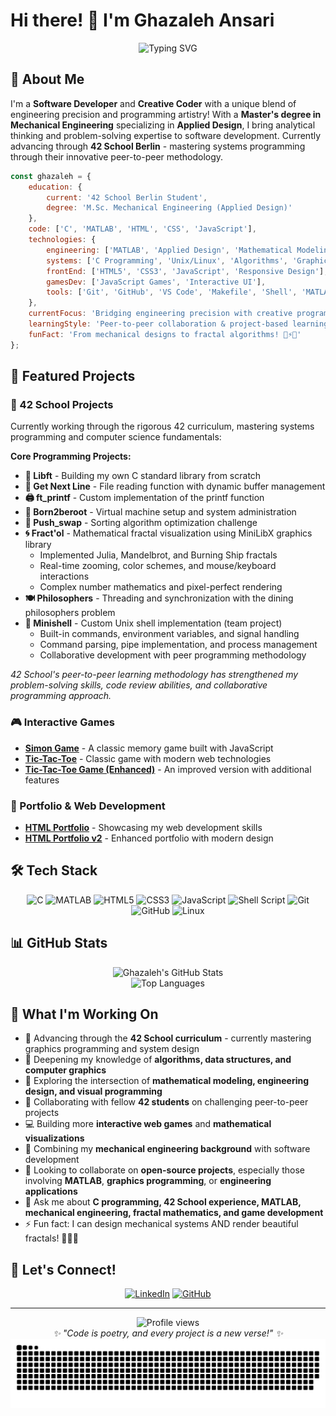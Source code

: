 # Hi there! 👋 I'm Ghazaleh Ansari

<div align="center">
  <img src="https://readme-typing-svg.herokuapp.com?font=Fira+Code&weight=500&size=28&pause=1000&color=6A0DAD&center=true&vCenter=true&width=750&lines=Welcome+to+my+GitHub!;42+School+Student;M.Sc.+Mechanical+Engineering;Systems+Programmer;MATLAB+Developer;Graphics+Programmer;Creative+Coder" alt="Typing SVG" />
</div>

## 🌟 About Me

I'm a **Software Developer** and **Creative Coder** with a unique blend of engineering precision and programming artistry! With a **Master's degree in Mechanical Engineering** specializing in **Applied Design**, I bring analytical thinking and problem-solving expertise to software development. Currently advancing through **42 School Berlin** - mastering systems programming through their innovative peer-to-peer methodology.

```javascript
const ghazaleh = {
    education: {
        current: '42 School Berlin Student',
        degree: 'M.Sc. Mechanical Engineering (Applied Design)'
    },
    code: ['C', 'MATLAB', 'HTML', 'CSS', 'JavaScript'],
    technologies: {
        engineering: ['MATLAB', 'Applied Design', 'Mathematical Modeling'],
        systems: ['C Programming', 'Unix/Linux', 'Algorithms', 'Graphics Programming'],
        frontEnd: ['HTML5', 'CSS3', 'JavaScript', 'Responsive Design'],
        gamesDev: ['JavaScript Games', 'Interactive UI'],
        tools: ['Git', 'GitHub', 'VS Code', 'Makefile', 'Shell', 'MATLAB']
    },
    currentFocus: 'Bridging engineering precision with creative programming',
    learningStyle: 'Peer-to-peer collaboration & project-based learning',
    funFact: 'From mechanical designs to fractal algorithms! 🔧⚡🎨'
};
```

## 🚀 Featured Projects

### 🏫 42 School Projects
Currently working through the rigorous 42 curriculum, mastering systems programming and computer science fundamentals:

**Core Programming Projects:**
- **🔧 Libft** - Building my own C standard library from scratch
- **📖 Get Next Line** - File reading function with dynamic buffer management  
- **🖨️ ft_printf** - Custom implementation of the printf function
- **🔄 Born2beroot** - Virtual machine setup and system administration
- **🧮 Push_swap** - Sorting algorithm optimization challenge
- **🌀 Fract'ol** - Mathematical fractal visualization using MiniLibX graphics library
  - Implemented Julia, Mandelbrot, and Burning Ship fractals
  - Real-time zooming, color schemes, and mouse/keyboard interactions
  - Complex number mathematics and pixel-perfect rendering
- **🍽️ Philosophers** - Threading and synchronization with the dining philosophers problem
- **🐚 Minishell** - Custom Unix shell implementation (team project)
  - Built-in commands, environment variables, and signal handling
  - Command parsing, pipe implementation, and process management
  - Collaborative development with peer programming methodology

*42 School's peer-to-peer learning methodology has strengthened my problem-solving skills, code review abilities, and collaborative programming approach.*

### 🎮 Interactive Games
- **[Simon Game](https://github.com/Ghazaleh-ans/simon-game)** - A classic memory game built with JavaScript
- **[Tic-Tac-Toe](https://github.com/Ghazaleh-ans/Tic-Tac-Toe)** - Classic game with modern web technologies
- **[Tic-Tac-Toe Game (Enhanced)](https://github.com/Ghazaleh-ans/Tic-Tac-Toe-game)** - An improved version with additional features

### 💼 Portfolio & Web Development
- **[HTML Portfolio](https://github.com/Ghazaleh-ans/html-portfolio)** - Showcasing my web development skills
- **[HTML Portfolio v2](https://github.com/Ghazaleh-ans/html-portfolio1)** - Enhanced portfolio with modern design


## 🛠️ Tech Stack

<div align="center">

![C](https://img.shields.io/badge/C-00599C?style=for-the-badge&logo=c&logoColor=white)
![MATLAB](https://img.shields.io/badge/MATLAB-0076A8?style=for-the-badge&logo=mathworks&logoColor=white)
![HTML5](https://img.shields.io/badge/HTML5-E34F26?style=for-the-badge&logo=html5&logoColor=white)
![CSS3](https://img.shields.io/badge/CSS3-1572B6?style=for-the-badge&logo=css3&logoColor=white)
![JavaScript](https://img.shields.io/badge/JavaScript-F7DF1E?style=for-the-badge&logo=javascript&logoColor=black)
![Shell Script](https://img.shields.io/badge/Shell_Script-121011?style=for-the-badge&logo=gnu-bash&logoColor=white)
![Git](https://img.shields.io/badge/Git-F05032?style=for-the-badge&logo=git&logoColor=white)
![GitHub](https://img.shields.io/badge/GitHub-181717?style=for-the-badge&logo=github&logoColor=white)
![Linux](https://img.shields.io/badge/Linux-FCC624?style=for-the-badge&logo=linux&logoColor=black)

</div>

## 📊 GitHub Stats

<div align="center">
  <img src="https://github-readme-stats.vercel.app/api?username=Ghazaleh-ans&show_icons=true&theme=radical&hide_border=true" alt="Ghazaleh's GitHub Stats" />
</div>

<div align="center">
  <img src="https://github-readme-stats.vercel.app/api/top-langs/?username=Ghazaleh-ans&layout=compact&theme=radical&hide_border=true" alt="Top Languages" />
</div>

## 🎯 What I'm Working On

- 🔭 Advancing through the **42 School curriculum** - currently mastering graphics programming and system design
- 🌱 Deepening my knowledge of **algorithms, data structures, and computer graphics**
- 🎨 Exploring the intersection of **mathematical modeling, engineering design, and visual programming**
- 🤝 Collaborating with fellow **42 students** on challenging peer-to-peer projects
- 💻 Building more **interactive web games** and **mathematical visualizations**
- 🔬 Combining my **mechanical engineering background** with software development
- 👯 Looking to collaborate on **open-source projects**, especially those involving **MATLAB**, **graphics programming**, or **engineering applications**
- 💬 Ask me about **C programming, 42 School experience, MATLAB, mechanical engineering, fractal mathematics, and game development**
- ⚡ Fun fact: I can design mechanical systems AND render beautiful fractals! 🔧🌀✨

## 🌈 Let's Connect!

<div align="center">

[![LinkedIn](https://img.shields.io/badge/LinkedIn-0077B5?style=for-the-badge&logo=linkedin&logoColor=white)](https://www.linkedin.com/in/ghazaleh-ansari-1444ba1b8/)
[![GitHub](https://img.shields.io/badge/GitHub-181717?style=for-the-badge&logo=github&logoColor=white)](https://github.com/Ghazaleh-ans)

</div>

---

<div align="center">
  <img src="https://komarev.com/ghpvc/?username=Ghazaleh-ans&color=blueviolet&style=flat-square&label=Profile+Views" alt="Profile views" />
</div>

<div align="center">
  <i>✨ "Code is poetry, and every project is a new verse!" ✨</i>
</div>

<div align="center">
  <img src="https://raw.githubusercontent.com/platane/platane/output/github-contribution-grid-snake-dark.svg" alt="Snake animation" />
</div>